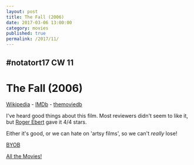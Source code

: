 ```yaml
---
layout: post
title: The Fall (2006)
date: 2017-03-06 13:00:00
category: movies
published: true
permalink: /2017/11/
---
```



## \#notatort17 CW 11

# The Fall (2006)



[Wikipedia](https://goo.gl/43AyXG) - [IMDb](http://www.imdb.com/title/tt0460791/) - [themoviedb](https://www.themoviedb.org/movie/14784-the-fall?language=en)

I've heard good things about this film. Most reviewers didn't seem to like it, but [Roger Ebert](https://en.wikipedia.org/wiki/Roger_Ebert) gave it 4/4 stars.  

Either it's good, or we can hate on 'artsy films', so we can't *really* lose!

<a href="http://en.wikipedia.org/wiki/BYOB_(beverage)">BYOB</a>

[All the Movies!](http://notatort.com/allthemovies/)

<!--include jquery & backstretch-->

<script type="text/javascript" src="https://ajax.googleapis.com/ajax/libs/jquery/1.7.2/jquery.min.js"></script>

<script type="text/javascript" src="http://notatort.com/jquery.backstretch.min.js"></script>

<script type="text/javascript">

$(function(){

     $(window).resize(function(){
     
         if($(this).width() >= 767){
         
             $.backstretch("http://notatort.com/bg1711.jpg", {speed: 150});
             
         }
         
      })
      
      .resize();//trigger resize on page load
      
});

</script>